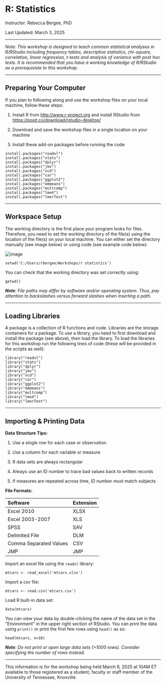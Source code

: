 # R: Statistics 
Instructor: Rebecca Bergee, PhD

Last Updated: March 3, 2025

---
*Note: This workshop is designed to teach common statistical analyses in R/RStudio including frequency tables, descriptive statistics, chi-square, correlation, linear regression, t-tests and analysis of variance with post hoc tests. It is recommended that you have a working knowledge of R/RStudio as a prerequisiste to this workshop.*

---

## Preparing Your Computer

If you plan to following along and use the workshop files on your local machine, follow these steps:

1.  Install R from <http://www.r-project.org> and install RStudio from <https://posit.co/download/rstudio-desktop/>

2.  Download and save the workshop files in a single location on your machine

3.  Install these add-on packages before running the code

```{r, eval=F, echo=T}
install.packages("readxl")
install.packages("stats")
install.packages("dplyr")
install.packages("jmv")
install.packages("vcd")
install.packages("car")
install.packages("ggplot2")
install.packages("emmeans")
install.packages("multcomp")
install.packages("lme4")
install.packages("lmerTest")
```
---
## Workspace Setup

The working directory is the first place your program looks for files. Therefore, you need to set the working directory of the file(s) using the location of the file(s) on your local machine. You can either set the directory manually (see image below) or using code (see example code below).

![image](https://github.com/user-attachments/assets/6b888257-74ae-41dd-a3b2-a46471839e4d)

```{r, eval=F}
setwd('C:/Users/rbergee/Workshops/r statistics') 
```

You can check that the working directory was set correctly using: 
```{r, eval=F}
getwd() 
```
***Note**: File paths may differ by software and/or operating system. Thus, pay attention to backslashes versus forward slashes when inserting a path.*

---
## Loading Libraries

A package is a collection of R functions and code. Libraries are the storage containers for a package. To use a library, you need to first download and install the package (see above), then load the library. To load the libraries for this workshop run the following lines of code (these will be provided in the scripts as well):

```{r, eval=F}
library("readxl")
library("stats")
library("dplyr")
library("jmv")
library("vcd")
library("car")
library("ggplot2")
library("emmeans")
library("multcomp")
library("lme4")
library("lmerTest")
```

--- 
## Importing & Printing Data

**Data Structure Tips:**

1.  Use a single row for each case or observation

2.  Use a column for each variable or measure

3.  R data sets are always rectangular

4.  Always use an ID number to trace bad values back to written records

5.  If measures are repeated across time, ID number *must* match subjects

**File Formats:**

| Software               | Extension |
|:-----------------------|:----------|
| Excel 2010             | XLSX      |
| Excel 2003-2007        | XLS       |
| SPSS                   | SAV       |
| Delimited File         | DLM       |
| Comma Separated Values | CSV       |
| JMP                    | JMP       |

Import an excel file using the `readxl` library:

```{r}
mtcars <- read_excel('mtcars.xlsx')
```

Import a csv file:

```{r, eval=F, echo=T}
mtcars <- read.csv('mtcars.csv')
```

Load R built-in data set:

```{r, eval=F, echo=T}
data(mtcars)
```

You can view your data by double-clicking the name of the data set in the "Environment" in the upper right section of RStudio. You can print the data using `print()` or print the first few rows using `head()` as so:

```{r}
head(mtcars, n=10)
```

***Note**: Do not print or open large data sets (\>1000 rows). Consider specifying the number of rows instead.*

---
This information is for the workshop being held March 6, 2025 at 10AM ET available to those registered as a student, faculty or staff member of the University of Tennessee, Knoxville.
